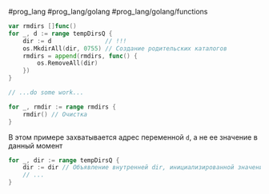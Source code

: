 #prog_lang #prog_lang/golang #prog_lang/golang/functions

```go
var rmdirs []func()
for _, d := range tempDirsQ {
	dir := d               // !!!
	os.MkdirAll(dir, 0755) // Создание родительских каталогов
	rmdirs = append(rmdirs, func() {
		os.RemoveAll(dir)
	})
}

// ...do some work...

for _, rmdir := range rmdirs {
	rmdir() // Очистка
}
```

В этом примере захватывается адрес переменной `d`, а не ее значение в данный момент

```go
for _, dir := range tempDirsQ {
	dir := dir // Объявление внутренней dir, инициализированной значением внешней dir
	// ...
}
```
